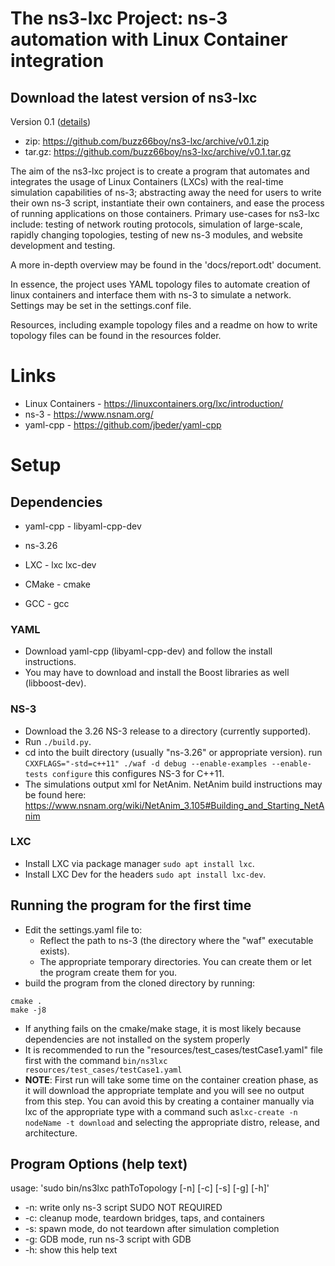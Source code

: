 # The ns3-lxc Project: ns-3 automation with Linux Container integration

## Download the latest version of ns3-lxc
Version 0.1 ([details](https://github.com/buzz66boy/ns3-lxc/releases))
- zip: https://github.com/buzz66boy/ns3-lxc/archive/v0.1.zip
- tar.gz: https://github.com/buzz66boy/ns3-lxc/archive/v0.1.tar.gz

The aim of the ns3-lxc project is to create a program that automates and integrates the usage of Linux Containers (LXCs) with the real-time simulation capabilities of ns-3; abstracting away the need for users to write their own ns-3 script, instantiate their own containers, and ease the process of running applications on those containers. Primary use-cases for ns3-lxc include: testing of network routing protocols, simulation of large-scale, rapidly changing topologies, testing of new ns-3 modules, and website development and testing.

A more in-depth overview may be found in the 'docs/report.odt' document.

In essence, the project uses YAML topology files to automate creation of linux containers and interface them with ns-3 to simulate a network.
Settings may be set in the settings.conf file.

Resources, including example topology files and a readme on how to write topology files can be found in the resources folder.

# Links
- Linux Containers - https://linuxcontainers.org/lxc/introduction/
- ns-3 - https://www.nsnam.org/
- yaml-cpp - https://github.com/jbeder/yaml-cpp

# Setup
## Dependencies
- yaml-cpp - libyaml-cpp-dev

- ns-3.26

- LXC - lxc lxc-dev

- CMake - cmake

- GCC - gcc

### YAML
- Download yaml-cpp (libyaml-cpp-dev) and follow the install instructions.
- You may have to download and install the Boost libraries as well (libboost-dev).


### NS-3
- Download the 3.26 NS-3 release to a directory (currently supported).
- Run `./build.py`.
- cd into the built directory (usually "ns-3.26" or appropriate version).
run `CXXFLAGS="-std=c++11" ./waf -d debug --enable-examples --enable-tests configure`
this configures NS-3 for C++11.
- The simulations output xml for NetAnim. NetAnim build instructions may be found here: https://www.nsnam.org/wiki/NetAnim_3.105#Building_and_Starting_NetAnim

### LXC
- Install LXC via package manager `sudo apt install lxc`.
- Install LXC Dev for the headers `sudo apt install lxc-dev`.

## Running the program for the first time
- Edit the settings.yaml file to:
  - Reflect the path to ns-3 (the directory where the "waf" executable exists).
  - The appropriate temporary directories. You can create them or let the program create them for you. 
- build the program from the cloned directory by running:
```
cmake .
make -j8
```
- If anything fails on the cmake/make stage, it is most likely because dependencies are not installed on the system properly
- It is recommended to run the "resources/test_cases/testCase1.yaml" file first with the command `bin/ns3lxc resources/test_cases/testCase1.yaml`
- **NOTE**: First run will take some time on the container creation phase, as it will download the appropriate template and you will see no output from this step. You can avoid this by creating a container manually via lxc of the appropriate type with a command such as`lxc-create -n nodeName -t download` and selecting the appropriate distro, release, and architecture.

## Program Options (help text)
usage: 'sudo bin/ns3lxc pathToTopology [-n] [-c] [-s] [-g] [-h]'
- -n: write only ns-3 script SUDO NOT REQUIRED
- -c: cleanup mode, teardown bridges, taps, and containers
- -s: spawn mode, do not teardown after simulation completion
- -g: GDB mode, run ns-3 script with GDB
- -h: show this help text
